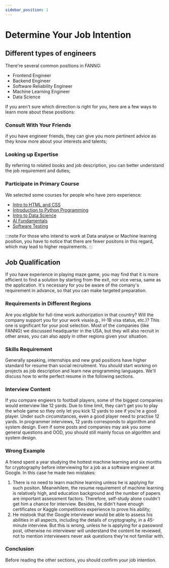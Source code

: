 ```yaml
---
sidebar_position: 1
---
```


# Determine Your Job Intention

## Different types of engineers
There're several common positions in FANNG:
- Frontend Engineer
- Backend Engineer
- Software Reliability Engineer
- Machine Learning Engineer
- Data Science

If you aren't sure which dirrection is right for you, here are a few ways to learn more about these positions: 

### Consult With Your Friends
if you have engineer friends, they can give you more pertinent advice as they know more about your interests and talents;

### Looking up Expertise
By referring to related books and job description, you can better understand the job requirement and duties;

### Participate in Primary Course
We selected some courses for people who have zero experience:

- [Intro to HTML and CSS](https://www.udacity.com/course/intro-to-html-and-css--ud001)
- [Introduction to Python Programming](https://www.udacity.com/course/introduction-to-python--ud1110)
- [Intro to Data Science](https://www.udacity.com/course/intro-to-data-science--ud359)
- [AI Fundamentals](https://www.udacity.com/course/ai-fundamentals--ud099)
- [Software Testing](https://www.udacity.com/course/software-testing--cs258)

:::note
For those who intend to work at Data analyse or Machine learning position, you have to notice that there are fewer positons in this regard, which may lead to higher requirements.
:::

## Job Qualification

If you have experience in playing maze game, you may find that it is more efficient to find a solution by starting from the exit, nor vice versa, same as the application. It's necessary for you be aware of the comany's requirement in advance, so that you can make targeted preparation. 

### Requirements in Different Regions
Are you eligible for full-time work authorization in that country? Will the company support you for your work visa(e.g., H-1B visa status, etc.)? This one is significant for your post selection. Most of the companies (like FANNG) we discussed headquarter in the USA, but they will also recruit in other areas, you can also apply in other regions given your situation.  

### Skills Requirement
Generally speaking, internships and new grad positions have higher standard for resume than social recruitment. You should start working on projects as job description and learn new programming languages. We'll discuss how to write perfect resume in the following sections. 

### Interview Content
If you compare engieers to football players, some of the biggest companies would enterview like 12 yards. Due to time limit, they can't get you to play the whole game so they only let you kick 12 yards to see if you're a good player. Under such circumstances, even a good player need to practise 12 yards. In programmer interviews, 12 yards corresponds to algorithm and system design. Even if some posts and companies may ask you some general questions and OOD, you should still mainly focus on algorithm and system design. 


### Wrong Example
A friend spent a year studying the hottest machine learning and six months for cryptography before interviewing for a job as a software engineer at Google. In this case he made two mistakes: 
1) There is no need to learn machine learning unless he is applying for such positon. Meanwhilem, the resume requirement of machine learning is relatively high, and education background and the number of papers are important assessment factors. Therefore, self-study alone couldn't get him a chance for interview. Besides, he didn't have enough certificates or Kaggle competitions experience to prove his ability;  
2) He mistook that the Google interviewer would be able to assess his abilities in all aspects, including the details of cryptography, in a 45-minute interview. But this is wrong, unless he is applying for a password post, otherwise no interviewer will understand the content he reviewed, not to mention interviewers never ask questions they're not familiar with. 

### Conclusion
Before reading the other sections, you should confirm your job intention. 
